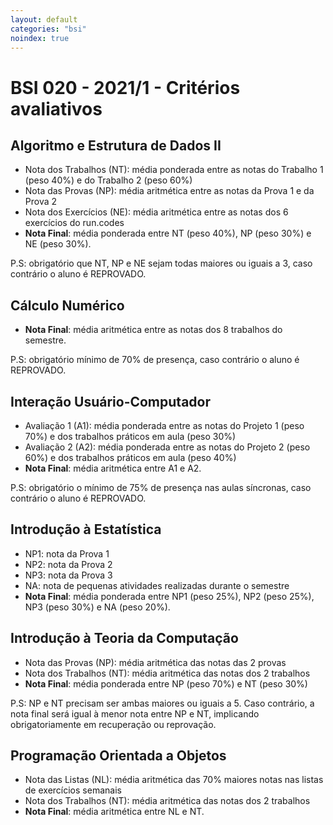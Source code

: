 ```yaml
---
layout: default
categories: "bsi"
noindex: true
---
```

# BSI 020 - 2021/1 - Critérios avaliativos

## Algoritmo e Estrutura de Dados II
- Nota dos Trabalhos (NT): média ponderada entre as notas do Trabalho 1 (peso 40%) e do Trabalho 2 (peso 60%)
- Nota das Provas (NP): média aritmética entre as notas da Prova 1 e da Prova 2
- Nota dos Exercícios (NE): média aritmética entre as notas dos 6 exercícios do run.codes
- **Nota Final**: média ponderada entre NT (peso 40%), NP (peso 30%) e NE (peso 30%).

P.S: obrigatório que NT, NP e NE sejam todas maiores ou iguais a 3, caso contrário o aluno é REPROVADO.

## Cálculo Numérico 
- **Nota Final**: média aritmética entre as notas dos 8 trabalhos do semestre.

P.S: obrigatório mínimo de 70% de presença, caso contrário o aluno é REPROVADO.

## Interação Usuário-Computador
- Avaliação 1 (A1): média ponderada entre as notas do Projeto 1 (peso 70%) e dos trabalhos práticos em aula (peso 30%)
- Avaliação 2 (A2): média ponderada entre as notas do Projeto 2 (peso 60%) e dos trabalhos práticos em aula (peso 40%)
- **Nota Final**: média aritmética entre A1 e A2.

P.S: obrigatório o mínimo de 75% de presença nas aulas síncronas, caso contrário o aluno é REPROVADO.

## Introdução à Estatística
- NP1: nota da Prova 1
- NP2: nota da Prova 2
- NP3: nota da Prova 3
- NA: nota de pequenas atividades realizadas durante o semestre
- **Nota Final**: média ponderada entre NP1 (peso 25%), NP2 (peso 25%), NP3 (peso 30%) e NA (peso 20%).

## Introdução à Teoria da Computação
- Nota das Provas (NP): média aritmética das notas das 2 provas
- Nota dos Trabalhos (NT): média aritmética das notas dos 2 trabalhos
- **Nota Final**: média ponderada entre NP (peso 70%) e NT (peso 30%)

P.S: NP e NT precisam ser ambas maiores ou iguais a 5. Caso contrário, a nota final será igual à menor nota entre NP e NT, implicando obrigatoriamente em recuperação ou reprovação.

## Programação Orientada a Objetos
- Nota das Listas (NL): média aritmética das 70% maiores notas nas listas de exercícios semanais
- Nota dos Trabalhos (NT): média aritmética das notas dos 2 trabalhos
- **Nota Final**: média aritmética entre NL e NT.
